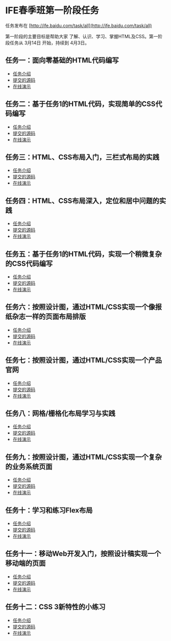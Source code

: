 # IFE春季班第一阶段任务

任务发布在 [http://ife.baidu.com/task/all](http://ife.baidu.com/task/all)

第一阶段的主要目标是帮助大家 了解、认识、学习、掌握HTML及CSS。第一阶段任务从 3月14日 开始，持续到 4月3日。

## 任务一：面向零基础的HTML代码编写

- [任务介绍](http://ife.baidu.com/task/detail?taskId=1)
- [提交的源码](https://github.com/IFE-W3C/IFE-W3C.github.io/blob/master/Stage1/Task1/index.html)
- [在线演示](http://ife-w3c.github.io/Stage1/Task1/index.html)

## 任务二：基于任务1的HTML代码，实现简单的CSS代码编写

- [任务介绍](http://ife.baidu.com/task/detail?taskId=2)
- [提交的源码]()
- [在线演示]()


## 任务三：HTML、CSS布局入门，三栏式布局的实践

- [任务介绍](http://ife.baidu.com/task/detail?taskId=3)
- [提交的源码]()
- [在线演示]()


## 任务四：HTML、CSS布局深入，定位和居中问题的实践

- [任务介绍](http://ife.baidu.com/task/detail?taskId=4)
- [提交的源码]()
- [在线演示]()

## 任务五：基于任务1的HTML代码，实现一个稍微复杂的CSS代码编写

- [任务介绍](http://ife.baidu.com/task/detail?taskId=5)
- [提交的源码]()
- [在线演示]()

## 任务六：按照设计图，通过HTML/CSS实现一个像报纸杂志一样的页面布局排版

- [任务介绍](http://ife.baidu.com/task/detail?taskId=6)
- [提交的源码]()
- [在线演示]()

## 任务七：按照设计图，通过HTML/CSS实现一个产品官网

- [任务介绍](http://ife.baidu.com/task/detail?taskId=7)
- [提交的源码]()
- [在线演示]()

## 任务八：网格/栅格化布局学习与实践

- [任务介绍](http://ife.baidu.com/task/detail?taskId=8)
- [提交的源码]()
- [在线演示]()

## 任务九：按照设计图，通过HTML/CSS实现一个复杂的业务系统页面

- [任务介绍](http://ife.baidu.com/task/detail?taskId=9)
- [提交的源码]()
- [在线演示]()

## 任务十：学习和练习Flex布局

- [任务介绍](http://ife.baidu.com/task/detail?taskId=10)
- [提交的源码]()
- [在线演示]()

## 任务十一：移动Web开发入门，按照设计稿实现一个移动端的页面

- [任务介绍](http://ife.baidu.com/task/detail?taskId=11)
- [提交的源码]()
- [在线演示]()

## 任务十二：CSS 3新特性的小练习

- [任务介绍](http://ife.baidu.com/task/detail?taskId=12)
- [提交的源码]()
- [在线演示]()
